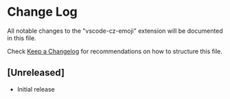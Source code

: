 # Change Log

All notable changes to the "vscode-cz-emoji" extension will be documented in this file.

Check [Keep a Changelog](http://keepachangelog.com/) for recommendations on how to structure this file.

## [Unreleased]

- Initial release